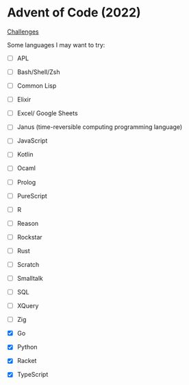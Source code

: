 # Advent of Code (2022)

[Challenges](https://adventofcode.com/2022)

Some languages I may want to try:

- [ ] APL
- [ ] Bash/Shell/Zsh
- [ ] Common Lisp
- [ ] Elixir
- [ ] Excel/ Google Sheets
- [ ] Janus (time-reversible computing programming language)
- [ ] JavaScript
- [ ] Kotlin
- [ ] Ocaml
- [ ] Prolog
- [ ] PureScript
- [ ] R
- [ ] Reason
- [ ] Rockstar
- [ ] Rust
- [ ] Scratch
- [ ] Smalltalk
- [ ] SQL
- [ ] XQuery
- [ ] Zig

- [x] Go
- [x] Python
- [x] Racket
- [x] TypeScript
